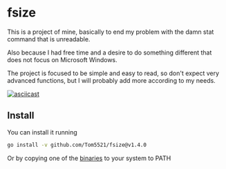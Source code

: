# fsize

This is a project of mine, basically to end my problem with
the damn stat command that is unreadable.

Also because I had free time and a desire to do something different
that does not focus on Microsoft Windows.

The project is focused to be simple and easy to read,
so don't expect very advanced functions, but I will probably
add more according to my needs.

[![asciicast](https://asciinema.org/a/655455.svg)](https://asciinema.org/a/655455)

## Install

You can install it running

```bash
go install -v github.com/Tom5521/fsize@v1.4.0
```

Or by copying one of the
[binaries](https://github.com/Tom5521/fsize/releases/latest) to your system to PATH

